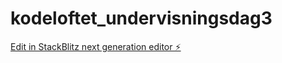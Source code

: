 # kodeloftet_undervisningsdag3

[Edit in StackBlitz next generation editor ⚡️](https://stackblitz.com/~/github.com/Kodealex/kodeloftet_undervisningsdag3)